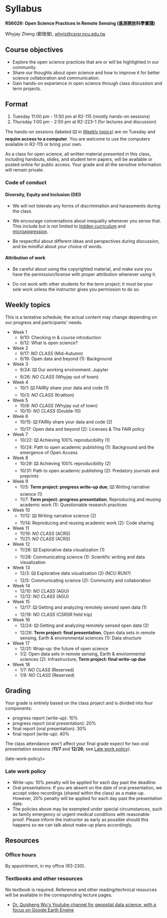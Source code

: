 # Syllabus

**RS6026: Open Science Practices in Remote Sensing (遙測開放科學實踐)**

Whyjay Zheng (鄭懷傑), whyjz@csrsr.ncu.edu.tw

## Course objectives

- Explore the open science practices that are or will be highlighted in our community. 
- Share our thoughts about open science and how to improve it for better science collaboration and communication. 
- Gain hands-on experience in open science through class discussion and term projects.

## Format

1. Tuesday 11:00 pm - 11:50 pm at R2-115 (mostly hands-on sessions)
2. Thursday 1:00 pm - 2:50 pm at R2-223-1 (for lectures and discussion)

The hands-on sessions (labeled ⌨️ in [Weekly topics](syllabus.html#weekly-topics)) are on Tuesday and **require access to a computer**. You are welcome to use the computers available in R2-115 or bring your own.

As a class for open science, all written material presented in this class, including handouts, slides, and student term papers, will be available or posted online for public access. Your grade and all the sensitive information will remain private.

### Code of conduct

#### Diversity, Equity and Inclusion (DEI)

- We will not tolerate any forms of discrimination and harassments during the class. 

- We encourage conversations about inequality whenever you sense that. This include but is not limited to [hidden curriculum](https://en.wikipedia.org/wiki/Hidden_curriculum) and [microaggression](https://en.wikipedia.org/wiki/Microaggression). 

- Be respectful about different ideas and perspectives during discussion, and be mindful about your choice of words. 

#### Attribution of work

- Be careful about using the copyrighted material, and make sure you have the permission/license with proper attribution whenever using it.

- Do not work with other students for the term project; it must be your sole work unless the instructor gives you permission to do so.

## Weekly topics

This is a tentative schedule; the actual content may change depending on our progress and participants' needs.

- Week 1
  - 9/10: Checking in & course introduction
  - 9/12: What is open science?
- Week 2
  - 9/17: *NO CLASS* (Mid-Autumn)
  - 9/19: Open data and beyond (1): Background
- Week 3
  - 9/24: ⌨️ Our working environment: Jupyter
  - 9/26: *NO CLASS* (Whyjay out of town)
- Week 4
  - 10/1: ⌨️ FAIRly share your data and code (1)
  - 10/3: *NO CLASS* (Krathon)  
- Week 5
  - 10/8:  *NO CLASS* (Whyjay out of town)
  - 10/10: *NO CLASS* (Double-10) 
- Week 6
  - 10/15: ⌨️ FAIRly share your data and code (2)
  - 10/17: Open data and beyond (2): Licenses & The FAIR policy     
- Week 7
  - 10/22: ⌨️ Achieving 100% reproducibility (1)
  - 10/24: Path to open academic publishing (1): Background and the emergence of Open Access      
- Week 8
  - 10/29: ⌨️ Achieving 100% reproducibility (2)
  - 10/31: Path to open academic publishing (2): Predatory journals and preprints    
- Week 9
  - 11/5: **Term project: progress write-up due**; ⌨️ Writing narrative science (1)
  - 11/7: **Term project: progress presentation**; Reproducing and reusing academic work (1): Questionable research practices 
- Week 10
  - 11/12: ⌨️ Writing narrative science (2)
  - 11/14: Reproducing and reusing academic work (2): Code sharing 
- Week 11
  - 11/19: *NO CLASS* (ACRS)
  - 11/21: *NO CLASS* (ACRS)
- Week 12
  - 11/26: ⌨️ Explorative data visualization (1)
  - 11/28: Communicating science (1): Scientific writing and data visualization  
- Week 13
  - 12/3: ⌨️ Explorative data visualization (2)  *(NCU RUN?)*
  - 12/5: Communicating science (2): Community and collaboration   
- Week 14
  - 12/10: *NO CLASS* (AGU)
  - 12/12: *NO CLASS* (AGU)       
- Week 15
  - 12/17: ⌨️ Getting and analyzing remotely sensed open data (1)
  - 12/19: *NO CLASS* (CSRSR field trip)
- Week 16
  - 12/24: ⌨️ Getting and analyzing remotely sensed open data (2)
  - 12/26: **Term project: final presentation**, Open data sets in remote sensing, Earth & environmental sciences (1): Data structure   
- Week 17
  - 12/31: Wrap-up: the future of open science
  - 1/2: Open data sets in remote sensing, Earth & environmental sciences (2): Infrastructure; **Term project: final write-up due**
- Week 18
  - 1/7: *NO CLASS* (Reserved)
  - 1/9: *NO CLASS* (Reserved)
  
## Grading

Your grade is entirely based on the class project and is divided into four components: 

- progress report (write-up): 10%
- progress report (oral presentation): 20%
- final report (oral presentation): 30%
- final report (write-up): 40%

The class attendance won't affect your final grade expect for two oral presentation sessions (**11/7** and **12/26**; see [Late work policy](late-work-policy)).

(late-work-policy)=
### Late work policy

- Write-ups: 10% penalty will be applied for each day past the deadline. 
- Oral presentations: If you are absent on the date of oral presentation, we accept video recordings (shared within the class) as a make-up. However, 20% penalty will be applied for each day past the presentation date. 
- The policies above may be exempted under special circumstances, such as family emergency or urgent medical conditions with reasonable proof. Please inform the instructor as early as possible should this happens so we can talk about make-up plans accordingly.

## Resources

### Office hours

By appointment, in my office (R3-230).

### Textbooks and other resources 

No textbook is required. Reference and other reading/technical resources will be available in the corresponding lecture pages. 

- [Dr. Quisheng Wu's Youtube channel for geopstial data science, with a focus on Google Earth Engine](https://www.youtube.com/c/QiushengWu)